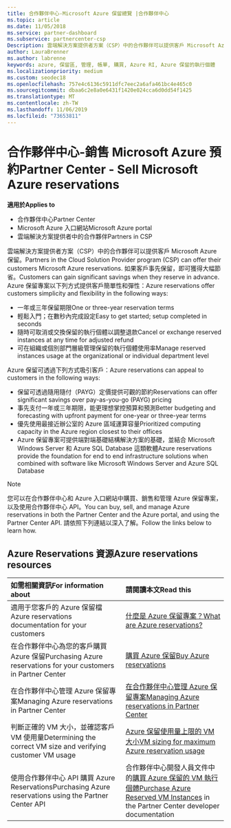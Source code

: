 ```yaml
---
title: 合作夥伴中心-Microsoft Azure 保留總覽 |合作夥伴中心
ms.topic: article
ms.date: 11/05/2018
ms.service: partner-dashboard
ms.subservice: partnercenter-csp
Description: 雲端解決方案提供者方案（CSP）中的合作夥伴可以提供客戶 Microsoft Azure 保留。
author: LauraBrenner
ms.author: labrenne
keywords: azure, 保留區, 管理, 帳單, 購買, Azure RI, Azure 保留的執行個體
ms.localizationpriority: medium
ms.custom: seodec18
ms.openlocfilehash: 757e4c6136c5911dfc7eec2a6afa461bc4e465c0
ms.sourcegitcommit: dbaa6c2e8a0e6431f1420e024cca6d0dd54f1425
ms.translationtype: MT
ms.contentlocale: zh-TW
ms.lasthandoff: 11/06/2019
ms.locfileid: "73653811"
---
```

# <a name="partner-center---sell-microsoft-azure-reservations"></a><span data-ttu-id="b9983-104">合作夥伴中心-銷售 Microsoft Azure 預約</span><span class="sxs-lookup"><span data-stu-id="b9983-104">Partner Center - Sell Microsoft Azure reservations</span></span>

<!--Maggie, 12/7/18 - Added "Partner Center" to metadata title and H1 title as per Catherine Watson in bug #19868631-->

<span data-ttu-id="b9983-105">**適用於**</span><span class="sxs-lookup"><span data-stu-id="b9983-105">**Applies to**</span></span>

- <span data-ttu-id="b9983-106">合作夥伴中心</span><span class="sxs-lookup"><span data-stu-id="b9983-106">Partner Center</span></span>
- <span data-ttu-id="b9983-107">Microsoft Azure 入口網站</span><span class="sxs-lookup"><span data-stu-id="b9983-107">Microsoft Azure portal</span></span>
- <span data-ttu-id="b9983-108">雲端解決方案提供者中的合作夥伴</span><span class="sxs-lookup"><span data-stu-id="b9983-108">Partners in CSP</span></span>

<span data-ttu-id="b9983-109">雲端解決方案提供者方案（CSP）中的合作夥伴可以提供客戶 Microsoft Azure 保留。</span><span class="sxs-lookup"><span data-stu-id="b9983-109">Partners in the Cloud Solution Provider program (CSP) can offer their customers Microsoft Azure reservations.</span></span> <span data-ttu-id="b9983-110">如果客戶事先保留，即可獲得大幅節省。</span><span class="sxs-lookup"><span data-stu-id="b9983-110">Customers can gain significant savings when they reserve in advance.</span></span> <span data-ttu-id="b9983-111">Azure 保留專案以下列方式提供客戶簡單性和彈性：</span><span class="sxs-lookup"><span data-stu-id="b9983-111">Azure reservations offer customers simplicity and flexibility in the following ways:</span></span>

- <span data-ttu-id="b9983-112">一年或三年保留期限</span><span class="sxs-lookup"><span data-stu-id="b9983-112">One or three-year reservation terms</span></span>
- <span data-ttu-id="b9983-113">輕鬆入門；在數秒內完成設定</span><span class="sxs-lookup"><span data-stu-id="b9983-113">Easy to get started; setup completed in seconds</span></span>
- <span data-ttu-id="b9983-114">隨時可取消或交換保留的執行個體以調整退款</span><span class="sxs-lookup"><span data-stu-id="b9983-114">Cancel or exchange reserved instances at any time for adjusted refund</span></span>
- <span data-ttu-id="b9983-115">可在組織或個別部門層級管理保留的執行個體使用率</span><span class="sxs-lookup"><span data-stu-id="b9983-115">Manage reserved instances usage at the organizational or individual department level</span></span> 

<span data-ttu-id="b9983-116">Azure 保留可透過下列方式吸引客戶：</span><span class="sxs-lookup"><span data-stu-id="b9983-116">Azure reservations can appeal to customers in the following ways:</span></span>

- <span data-ttu-id="b9983-117">保留可透過隨用隨付（PAYG）定價提供可觀的節約</span><span class="sxs-lookup"><span data-stu-id="b9983-117">Reservations can offer significant savings over pay-as-you-go (PAYG) pricing</span></span>
- <span data-ttu-id="b9983-118">事先支付一年或三年期限，能更理想掌控預算和預測</span><span class="sxs-lookup"><span data-stu-id="b9983-118">Better budgeting and forecasting with upfront payment for one-year or three-year terms</span></span>
- <span data-ttu-id="b9983-119">優先使用最接近辦公室的 Azure 區域運算容量</span><span class="sxs-lookup"><span data-stu-id="b9983-119">Prioritized computing capacity in the Azure region closest to their offices</span></span>
- <span data-ttu-id="b9983-120">Azure 保留專案可提供端對端基礎結構解決方案的基礎，並結合 Microsoft Windows Server 和 Azure SQL Database 這類軟體</span><span class="sxs-lookup"><span data-stu-id="b9983-120">Azure reservations provide the foundation for end to end infrastructure solutions when combined with software like Microsoft Windows Server and Azure SQL Database</span></span>

>[!NOTE]
> <span data-ttu-id="b9983-121">您可以在合作夥伴中心和 Azure 入口網站中購買、銷售和管理 Azure 保留專案，以及使用合作夥伴中心 API。</span><span class="sxs-lookup"><span data-stu-id="b9983-121">You can buy, sell, and manage Azure reservations in both the Partner Center and the Azure portal, and using the Partner Center API.</span></span> <span data-ttu-id="b9983-122">請依照下列連結以深入了解。</span><span class="sxs-lookup"><span data-stu-id="b9983-122">Follow the links below to learn how.</span></span>

## <a name="azure-reservations-resources"></a><span data-ttu-id="b9983-123">Azure Reservations 資源</span><span class="sxs-lookup"><span data-stu-id="b9983-123">Azure reservations resources</span></span>

|<span data-ttu-id="b9983-124">**如需相關資訊**</span><span class="sxs-lookup"><span data-stu-id="b9983-124">**For information about**</span></span>   |<span data-ttu-id="b9983-125">**請閱讀本文**</span><span class="sxs-lookup"><span data-stu-id="b9983-125">**Read this**</span></span>    |
|:-----------------------------|:-----------------|
| <span data-ttu-id="b9983-126">適用于您客戶的 Azure 保留檔</span><span class="sxs-lookup"><span data-stu-id="b9983-126">Azure reservations documentation for your customers</span></span> | [<span data-ttu-id="b9983-127">什麼是 Azure 保留專案？</span><span class="sxs-lookup"><span data-stu-id="b9983-127">What are Azure reservations?</span></span>](https://docs.microsoft.com/azure/billing/billing-save-compute-costs-reservations)
|<span data-ttu-id="b9983-128">在合作夥伴中心為您的客戶購買 Azure 保留</span><span class="sxs-lookup"><span data-stu-id="b9983-128">Purchasing Azure reservations for your customers in Partner Center</span></span>   |[<span data-ttu-id="b9983-129">購買 Azure 保留</span><span class="sxs-lookup"><span data-stu-id="b9983-129">Buy Azure reservations</span></span>](azure-reservations-buying.md)
|<span data-ttu-id="b9983-130">在合作夥伴中心管理 Azure 保留專案</span><span class="sxs-lookup"><span data-stu-id="b9983-130">Managing Azure reservations in Partner Center</span></span> | [<span data-ttu-id="b9983-131">在合作夥伴中心管理 Azure 保留專案</span><span class="sxs-lookup"><span data-stu-id="b9983-131">Managing Azure reservations in Partner Center</span></span>](azure-reservations-manage.md)
|<span data-ttu-id="b9983-132">判斷正確的 VM 大小，並確認客戶 VM 使用量</span><span class="sxs-lookup"><span data-stu-id="b9983-132">Determining the correct VM size and verifying customer VM usage</span></span>   |[<span data-ttu-id="b9983-133">Azure 保留使用量上限的 VM 大小</span><span class="sxs-lookup"><span data-stu-id="b9983-133">VM sizing for maximum Azure reservation usage</span></span>](azure-usage.md)   |
|<span data-ttu-id="b9983-134">使用合作夥伴中心 API 購買 Azure Reservations</span><span class="sxs-lookup"><span data-stu-id="b9983-134">Purchasing Azure reservations using the Partner Center API</span></span> | <span data-ttu-id="b9983-135">合作夥伴中心開發人員文件中的[購買 Azure 保留的 VM 執行個體](https://docs.microsoft.com/partner-center/develop/purchase-azure-reservations)</span><span class="sxs-lookup"><span data-stu-id="b9983-135">[Purchase Azure Reserved VM Instances](https://docs.microsoft.com/partner-center/develop/purchase-azure-reservations) in the Partner Center developer documentation</span></span>
